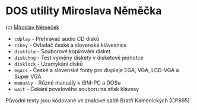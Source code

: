 # DOS utility Miroslava Něměčka

(c) [Miroslav Němeček](https://github.com/oldcompcz/readme/wiki/Nemecek)

* `cdplay` - Přehrávač audio CD disků
* `cskey` - Ovladač české a slovenské klávesnice
* `diskfile` - Souborové kopírování disket
* `diskchng` - Test výměny diskety v disketové jednotce
* `disklock` - Uzamykání disků
* `egacs` - České a slovenské fonty pro displeje EGA, VGA, LCD-VGA a Super VGA
* `manualy` - Různé manuály k IBM-PC a DOSu
* `wait` - Čekání povelového souboru na stisk klávesy

Původní texty jsou kódované ve znakové sadě Bratří Kamenických (CP895).
